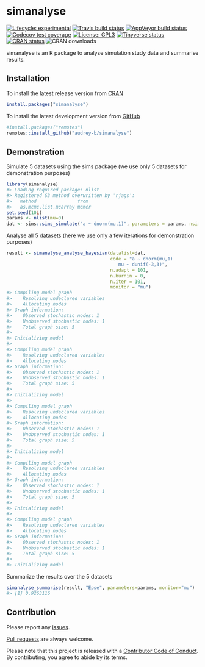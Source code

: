 
<!-- README.md is generated from README.Rmd. Please edit that file -->

# simanalyse

<!-- badges: start -->

[![Lifecycle:
experimental](https://img.shields.io/badge/lifecycle-experimental-orange.svg)](https://www.tidyverse.org/lifecycle/#experimental)
[![Travis build
status](https://travis-ci.com/audrey-b/simanalyse.svg?branch=master)](https://travis-ci.com/audrey-b/simanalyse)
[![AppVeyor build
status](https://ci.appveyor.com/api/projects/status/github/audrey-b/simanalyse?branch=master&svg=true)](https://ci.appveyor.com/project/audrey-b/simanalyse)
[![Codecov test
coverage](https://codecov.io/gh/audrey-b/simanalyse/branch/master/graph/badge.svg)](https://codecov.io/gh/audrey-b/simanalyse?branch=master)
[![License:
GPL3](https://img.shields.io/badge/License-GPL3-blue.svg)](https://www.gnu.org/licenses/gpl-3.0.html)
[![Tinyverse
status](https://tinyverse.netlify.com/badge/simanalyse)](https://CRAN.R-project.org/package=simanalyse)
[![CRAN
status](https://www.r-pkg.org/badges/version/simanalyse)](https://cran.r-project.org/package=simanalyse)
![CRAN downloads](http://cranlogs.r-pkg.org/badges/simanalyse)
<!-- badges: end -->

simanalyse is an R package to analyse simulation study data and
summarise results.

## Installation

To install the latest release version from
[CRAN](https://cran.r-project.org)

``` r
install.packages("simanalyse")
```

To install the latest development version from
[GitHub](https://github.com/audrey-b/simanalyse)

``` r
#install.packages("remotes")
remotes::install_github("audrey-b/simanalyse")
```

## Demonstration

Simulate 5 datasets using the sims package (we use only 5 datasets for
demonstration purposes)

``` r
library(simanalyse)
#> Loading required package: nlist
#> Registered S3 method overwritten by 'rjags':
#>   method               from 
#>   as.mcmc.list.mcarray mcmcr
set.seed(10L)
params <- nlist(mu=0)
dat <- sims::sims_simulate("a ~ dnorm(mu,1)", parameters = params, nsims=5)
```

Analyse all 5 datasets (here we use only a few iterations for
demonstration purposes)

``` r
result <- simanalyse_analyse_bayesian(datalist=dat,
                                      code = "a ~ dnorm(mu,1)
                                         mu ~ dunif(-3,3)",
                                      n.adapt = 101,
                                      n.burnin = 0,
                                      n.iter = 101,
                                      monitor = "mu")
#> Compiling model graph
#>    Resolving undeclared variables
#>    Allocating nodes
#> Graph information:
#>    Observed stochastic nodes: 1
#>    Unobserved stochastic nodes: 1
#>    Total graph size: 5
#> 
#> Initializing model
#> 
#> Compiling model graph
#>    Resolving undeclared variables
#>    Allocating nodes
#> Graph information:
#>    Observed stochastic nodes: 1
#>    Unobserved stochastic nodes: 1
#>    Total graph size: 5
#> 
#> Initializing model
#> 
#> Compiling model graph
#>    Resolving undeclared variables
#>    Allocating nodes
#> Graph information:
#>    Observed stochastic nodes: 1
#>    Unobserved stochastic nodes: 1
#>    Total graph size: 5
#> 
#> Initializing model
#> 
#> Compiling model graph
#>    Resolving undeclared variables
#>    Allocating nodes
#> Graph information:
#>    Observed stochastic nodes: 1
#>    Unobserved stochastic nodes: 1
#>    Total graph size: 5
#> 
#> Initializing model
#> 
#> Compiling model graph
#>    Resolving undeclared variables
#>    Allocating nodes
#> Graph information:
#>    Observed stochastic nodes: 1
#>    Unobserved stochastic nodes: 1
#>    Total graph size: 5
#> 
#> Initializing model
```

Summarize the results over the 5 datasets

``` r
simanalyse_summarise(result, "Epse", parameters=params, monitor="mu")
#> [1] 0.9263116
```

## Contribution

Please report any
[issues](https://github.com/audrey-b/simanalyse/issues).

[Pull requests](https://github.com/audrey-b/simanalyse/pulls) are always
welcome.

Please note that this project is released with a [Contributor Code of
Conduct](https://github.com/audrey-b/simanalyse/blob/master/CODE_OF_CONDUCT.md).
By contributing, you agree to abide by its terms.
